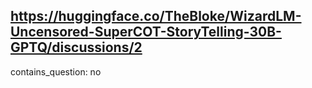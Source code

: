 ## https://huggingface.co/TheBloke/WizardLM-Uncensored-SuperCOT-StoryTelling-30B-GPTQ/discussions/2

contains_question: no